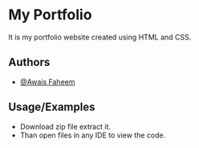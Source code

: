 
# My Portfolio

It is my portfolio website created using HTML and CSS.


## Authors

- [@Awais Faheem](https://github.com/Awais1628)


## Usage/Examples

- Download zip file extract it.
- Than open files in any IDE to view the code.

